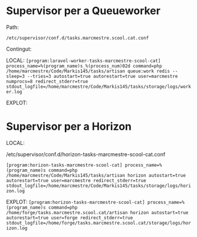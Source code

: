 # Supervisor per a Queueworker
Path:

``
/etc/supervisor/conf.d/tasks.marcmestre.scool.cat.conf
``

Contingut:

LOCAL:
``
[program:laravel-worker-tasks-marcmestre-scool-cat]
process_name=%(program_name)s_%(process_num)02d
command=php /home/marcmestre/Code/Markis145/tasks/artisan queue:work redis --sleep=3 --tries=3
autostart=true
autorestart=true
user=marcmestre
numprocs=8
redirect_stderr=true
stdout_logfile=/home/marcmestre/Code/Markis145/tasks/storage/logs/worker.log
``

EXPLOT:

# Supervisor per a Horizon

LOCAL: 

/etc/supervisor/conf.d/horizon-tasks-marcmestre-scool-cat.conf

``
[program:horizon-tasks-marcmestre-scool-cat]
process_name=%(program_name)s
command=php /home/marcmestre/Code/Markis145/tasks/artisan horizon
autostart=true
autorestart=true
user=marcmestre
redirect_stderr=true
stdout_logfile=/home/marcmestre/Code/Markis145/tasks/storage/logs/horizon.log
``

EXPLOT:
``
[program:horizon-tasks-marcmestre-scool-cat]
process_name=%(program_name)s
command=php /home/forge/tasks.marcmestre.scool.cat/artisan horizon
autostart=true
autorestart=true
user=forge
redirect_stderr=true
stdout_logfile=/home/forge/tasks.marcmestre.scool.cat/storage/logs/horizon.log
``